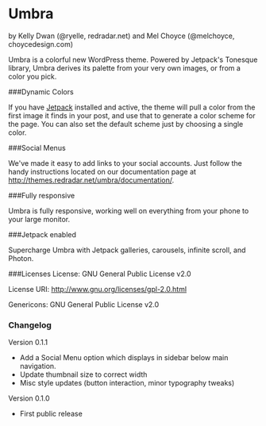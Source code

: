 Umbra
===
by Kelly Dwan (@ryelle, redradar.net) and Mel Choyce (@melchoyce, choycedesign.com)

Umbra is a colorful new WordPress theme. Powered by Jetpack's Tonesque library, Umbra derives its palette from your very own images, or from a color you pick.

###Dynamic Colors

If you have [Jetpack](http://jetpack.me) installed and active, the theme will pull a color from the first image it finds in your post, and use that to generate a color scheme for the page. You can also set the default scheme just by choosing a single color.

###Social Menus

We've made it easy to add links to your social accounts. Just follow the handy instructions located on our documentation page at http://themes.redradar.net/umbra/documentation/.

###Fully responsive

Umbra is fully responsive, working well on everything from your phone to your large monitor.

###Jetpack enabled

Supercharge Umbra with Jetpack galleries, carousels, infinite scroll, and Photon.

###Licenses
License: GNU General Public License v2.0

License URI: http://www.gnu.org/licenses/gpl-2.0.html

Genericons: GNU General Public License v2.0

### Changelog

Version 0.1.1
* Add a Social Menu option which displays in sidebar below main navigation.
* Update thumbnail size to correct width
* Misc style updates (button interaction, minor typography tweaks)

Version 0.1.0
* First public release
